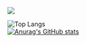 ![](https://visitor-badge.laobi.icu/badge?page_id=lucascesar918.CharalambosIoannou)
 
  ![Top Langs](https://github-readme-stats.vercel.app/api/top-langs/?username=lucascesar918&theme=tokyonight&hide=css,asp.net,html)<br>
  [![Anurag's GitHub stats](https://github-readme-stats.vercel.app/api?username=lucascesar918&show_icons=true&theme=tokyonight)](https://github.com/anuraghazra/github-readme-stats)

